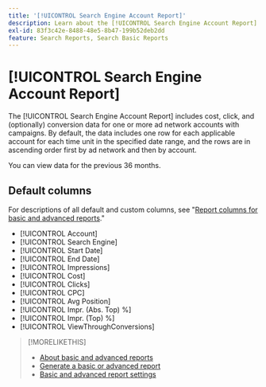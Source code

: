 ```yaml
---
title: '[!UICONTROL Search Engine Account Report]'
description: Learn about the [!UICONTROL Search Engine Account Report].
exl-id: 83f3c42e-8488-48e5-8b47-199b52deb2dd
feature: Search Reports, Search Basic Reports
---
```

# [!UICONTROL Search Engine Account Report]

The [!UICONTROL Search Engine Account Report] includes cost, click, and (optionally) conversion data for one or more ad network accounts with campaigns. By default, the data includes one row for each applicable account for each time unit in the specified date range, and the rows are in ascending order first by ad network and then by account.

You can view data for the previous 36 months.

## Default columns

For descriptions of all default and custom columns, see "[Report columns for basic and advanced reports](basic-advanced-report-columns.md)."

* [!UICONTROL Account]
* [!UICONTROL Search Engine]
* [!UICONTROL Start Date]
* [!UICONTROL End Date]
* [!UICONTROL Impressions]
* [!UICONTROL Cost]
* [!UICONTROL Clicks]
* [!UICONTROL CPC]
* [!UICONTROL Avg Position]
* [!UICONTROL Impr. (Abs. Top) %]
* [!UICONTROL Impr. (Top) %]
* [!UICONTROL ViewThroughConversions]

>[!MORELIKETHIS]
>
>* [About basic and advanced reports](basic-advanced-report-about.md)
>* [Generate a basic or advanced report](basic-advanced-report-generate.md)
>* [Basic and advanced report settings](basic-advanced-report-settings.md)
